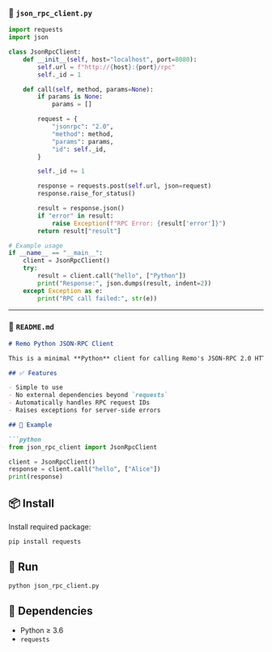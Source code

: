 ### 📄 `json_rpc_client.py`

```python
import requests
import json

class JsonRpcClient:
    def __init__(self, host="localhost", port=8080):
        self.url = f"http://{host}:{port}/rpc"
        self._id = 1

    def call(self, method, params=None):
        if params is None:
            params = []

        request = {
            "jsonrpc": "2.0",
            "method": method,
            "params": params,
            "id": self._id,
        }

        self._id += 1

        response = requests.post(self.url, json=request)
        response.raise_for_status()

        result = response.json()
        if "error" in result:
            raise Exception(f"RPC Error: {result['error']}")
        return result["result"]

# Example usage
if __name__ == "__main__":
    client = JsonRpcClient()
    try:
        result = client.call("hello", ["Python"])
        print("Response:", json.dumps(result, indent=2))
    except Exception as e:
        print("RPC call failed:", str(e))
```

---

### 📄 `README.md`

````markdown
# Remo Python JSON-RPC Client

This is a minimal **Python** client for calling Remo's JSON-RPC 2.0 HTTP server.

## ✅ Features

- Simple to use
- No external dependencies beyond `requests`
- Automatically handles RPC request IDs
- Raises exceptions for server-side errors

## 🔧 Example

```python
from json_rpc_client import JsonRpcClient

client = JsonRpcClient()
response = client.call("hello", ["Alice"])
print(response)
````

## 📦 Install

Install required package:

```bash
pip install requests
```

## 🚀 Run

```bash
python json_rpc_client.py
```

## 📝 Dependencies

* Python ≥ 3.6
* `requests`